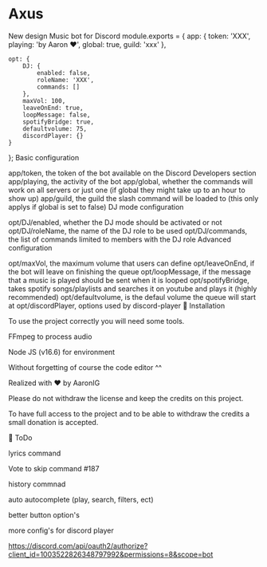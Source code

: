 # Axus
New design Music bot for Discord 
module.exports = {
    app: {
        token: 'XXX',
        playing: 'by Aaron ❤️',
        global: true,
        guild: 'xxx'
    },

    opt: {
        DJ: {
            enabled: false,
            roleName: 'XXX',
            commands: []
        },
        maxVol: 100,
        leaveOnEnd: true,
        loopMessage: false,
        spotifyBridge: true,
        defaultvolume: 75,
        discordPlayer: {}
    }
};
Basic configuration

app/token, the token of the bot available on the Discord Developers section
app/playing, the activity of the bot
app/global, whether the commands will work on all servers or just one (if global they might take up to an hour to show up)
app/guild, the guild the slash command will be loaded to (this only applys if global is set to false)
DJ mode configuration

opt/DJ/enabled, whether the DJ mode should be activated or not
opt/DJ/roleName, the name of the DJ role to be used
opt/DJ/commands, the list of commands limited to members with the DJ role
Advanced configuration

opt/maxVol, the maximum volume that users can define
opt/leaveOnEnd, if the bot will leave on finishing the queue
opt/loopMessage, if the message that a music is played should be sent when it is looped
opt/spotifyBridge, takes spotify songs/playlists and searches it on youtube and plays it (highly recommended)
opt/defaultvolume, is the defaul volume the queue will start at
opt/discordPlayer, options used by discord-player
📑 Installation

To use the project correctly you will need some tools.

FFmpeg to process audio

Node JS (v16.6) for environment

Without forgetting of course the code editor ^^

Realized with ❤️ by AaronIG

Please do not withdraw the license and keep the credits on this project.

To have full access to the project and to be able to withdraw the credits a small donation is accepted.

📝 ToDo

 lyrics command

 Vote to skip command #187

 history commnad

 auto autocomplete (play, search, filters, ect)

 better button option's

 more config's for discord player


https://discord.com/api/oauth2/authorize?client_id=1003522826348797992&permissions=8&scope=bot
